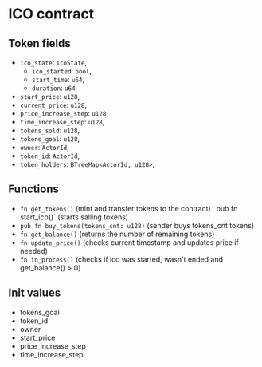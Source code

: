 # ICO contract

## Token fields
- `ico_state`: `IcoState`,
  + `ico_started`: `bool`,
  + `start_time`: `u64`,
  + `duration`: `u64`,
- `start_price`: `u128`,
- `current_price`: `u128`,
- `price_increase_step`: `u128`
- `time_increase_step`: `u128`,
- `tokens_sold`: `u128`,
- `tokens_goal`: `u128`,
- `owner`: `ActorId`, 
- `token_id`: `ActorId`,
- `token_holders`: `BTreeMap<ActorId, u128>`,

## Functions
- `fn get_tokens()` (mint and transfer tokens to the contract)
` `pub fn start_ico()` (starts salling tokens)
- `pub fn buy_tokens(tokens_cnt: u128)` (sender buys tokens_cnt tokens)
- `fn get_balance()` (returns the number of remaining tokens)
- `fn update_price()` (checks current timestamp and updates price if needed)
- `fn in_process()` (checks if ico was started, wasn't ended and get_balance() > 0)

## Init values
- tokens_goal
- token_id
- owner 
- start_price
- price_increase_step
- time_increase_step 
